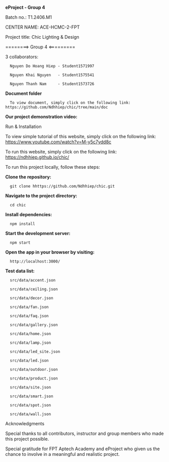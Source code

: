 __eProject - Group 4__

Batch no.: T1.2406.M1

CENTER NAME: ACE-HCMC-2-FPT

Project title: Chic Lighting & Design

========> Group 4 <=========

3 collaborators:

      Nguyen Do Hoang Hiep - Student1571997
      
      Nguyen Khai Nguyen   - Student1575541
      
      Nguyen Thanh Nam     - Student1573726

__Document folder__

      To view document, simply click on the following link: https://github.com/Ndhhiep/chic/tree/main/doc
      
__Our project demonstration video:__

Run & Installation

To view simple tutorial of this website, simply click on the following link:
      https://www.youtube.com/watch?v=M-y5c7ydd8c

To run this website, simply click on the following link:
      https://ndhhiep.github.io/chic/
      
To run this project locally, follow these steps:

__Clone the repository:__

      git clone hhttps://github.com/Ndhhiep/chic.git

__Navigate to the project directory:__

      cd chic

__Install dependencies:__

      npm install

__Start the development server:__

      npm start

__Open the app in your browser by visiting:__

      http://localhost:3000/

__Test data list:__

      src/data/accent.json

      src/data/ceiling.json

      src/data/decor.json

      src/data/fan.json

      src/data/faq.json

      src/data/gallery.json

      src/data/home.json

      src/data/lamp.json

      src/data/led_site.json

      src/data/led.json

      src/data/outdoor.json

      src/data/product.json

      src/data/site.json

      src/data/smart.json

      src/data/spot.json

      src/data/wall.json

Acknowledgments

Special thanks to all contributors, instructor and group members who made this project possible.

Special gratitude for FPT Aptech Academy and eProject who given us the chance to involve in a meaningful and realistic project.

